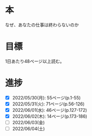 # 本
なぜ、あなたの仕事は終わらないのか

# 目標
1日あたり48ページ以上読む。

# 進捗
- [x] 2022/05/30(月): 55ページ(p.1-55)
- [x] 2022/05/31(火): 71ページ(p.56-126)
- [x] 2022/06/01(水): 46ページ(p.127-172)
- [x] 2022/06/02(木): 14ページ(p.173-186)
- [ ] 2022/06/03(金)
- [ ] 2022/06/04(土)
